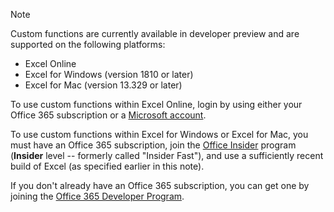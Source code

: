 > [!NOTE]
> Custom functions are currently available in developer preview and are supported on the following platforms:
> - Excel Online
> - Excel for Windows (version 1810 or later)
> - Excel for Mac (version 13.329 or later)
> 
> To use custom functions within Excel Online, login by using either your Office 365 subscription or a [Microsoft account](https://account.microsoft.com/account).
> 
> To use custom functions within Excel for Windows or Excel for Mac, you must have an Office 365 subscription, join the [Office Insider](https://products.office.com/office-insider) program (**Insider** level -- formerly called "Insider Fast"), and use a sufficiently recent build of Excel (as specified earlier in this note). 
>
> If you don't already have an Office 365 subscription, you can get one by joining the [Office 365 Developer Program](https://developer.microsoft.com/en-us/office/dev-program).